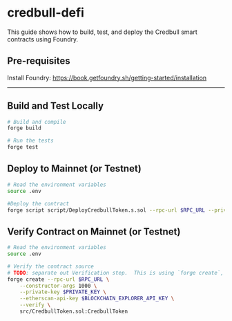 # credbull-defi

This guide shows how to build, test, and deploy the Credbull smart contracts using Foundry.

## Pre-requisites
Install Foundry: https://book.getfoundry.sh/getting-started/installation

---
## Build and Test Locally
```bash
# Build and compile
forge build

# Run the tests
forge test
```

## Deploy to Mainnet (or Testnet)
```bash
# Read the environment variables
source .env

#Deploy the contract
forge script script/DeployCredbullToken.s.sol --rpc-url $RPC_URL --private-key $PRIVATE_KEY --broadcast
```

## Verify Contract on Mainnet (or Testnet)
```bash
# Read the environment variables
source .env

# Verify the contract source
# TODO: separate out Verification step.  This is using `forge create`, should use `forge script`
forge create --rpc-url $RPC_URL \
    --constructor-args 1000 \
    --private-key $PRIVATE_KEY \
    --etherscan-api-key $BLOCKCHAIN_EXPLORER_API_KEY \
    --verify \
    src/CredbullToken.sol:CredbullToken
```
